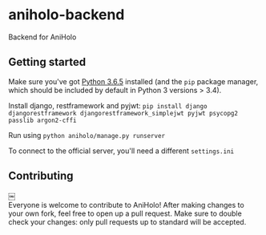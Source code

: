 # aniholo-backend

Backend for AniHolo

## Getting started

Make sure you've got [Python 3.6.5](http://www.python.org/downloads/release/python-365/) installed (and the `pip` package manager, which should be included by default in Python 3 versions > 3.4).

Install django, restframework and pyjwt: `pip install django djangorestframework djangorestframework_simplejwt pyjwt psycopg2 passlib argon2-cffi`

Run using `python aniholo/manage.py runserver`

To connect to the official server, you'll need a different `settings.ini`

## Contributing
￼	
Everyone is welcome to contribute to AniHolo! After making changes to your own fork, feel free to open up a pull request. Make sure to double check your changes: only pull requests up to standard will be accepted.

